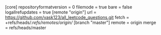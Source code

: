 [core]
	repositoryformatversion = 0
	filemode = true
	bare = false
	logallrefupdates = true
[remote "origin"]
	url = https://github.com/yask123/all_leetcode_questions.git
	fetch = +refs/heads/*:refs/remotes/origin/*
[branch "master"]
	remote = origin
	merge = refs/heads/master
